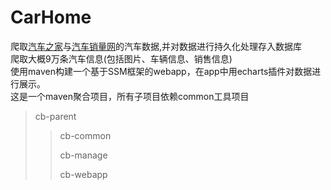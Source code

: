# CarHome
爬取[汽车之家](https://www.autohome.com.cn)与[汽车销量网](http://www.qichexl.com/)的汽车数据,并对数据进行持久化处理存入数据库<br>
爬取大概9万条汽车信息(包括图片、车辆信息、销售信息)<br>
使用maven构建一个基于SSM框架的webapp，在app中用echarts插件对数据进行展示。<br>
这是一个maven聚合项目，所有子项目依赖common工具项目

>cb-parent
>> cb-common
>>
>> cb-manage
>>
>> cb-webapp
